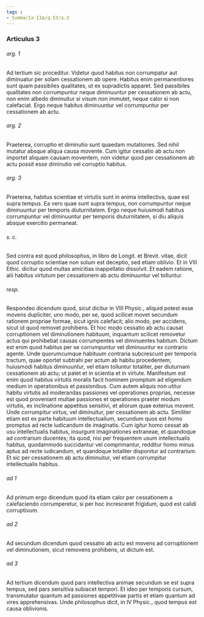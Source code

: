 ```yaml
---
tags : 
- Summa/Ia-IIæ/q.53/a.3
---
```


### Articulus 3

###### arg. 1
Ad tertium sic proceditur. Videtur quod habitus non corrumpatur aut diminuatur per solam cessationem ab opere. Habitus enim permanentiores sunt quam passibiles qualitates, ut ex supradictis apparet. Sed passibiles qualitates non corrumpuntur neque diminuuntur per cessationem ab actu, non enim albedo diminuitur si visum non immutet, neque calor si non calefaciat. Ergo neque habitus diminuuntur vel corrumpuntur per cessationem ab actu.

###### arg. 2
Praeterea, corruptio et diminutio sunt quaedam mutationes. Sed nihil mutatur absque aliqua causa movente. Cum igitur cessatio ab actu non importet aliquam causam moventem, non videtur quod per cessationem ab actu possit esse diminutio vel corruptio habitus.

###### arg. 3
Praeterea, habitus scientiae et virtutis sunt in anima intellectiva, quae est supra tempus. Ea vero quae sunt supra tempus, non corrumpuntur neque diminuuntur per temporis diuturnitatem. Ergo neque huiusmodi habitus corrumpuntur vel diminuuntur per temporis diuturnitatem, si diu aliquis absque exercitio permaneat.

###### s. c.
Sed contra est quod philosophus, in libro de Longit. et Brevit. vitae, dicit quod corruptio scientiae non solum est deceptio, sed etiam oblivio. Et in VIII Ethic. dicitur quod multas amicitias inappellatio dissolvit. Et eadem ratione, alii habitus virtutum per cessationem ab actu diminuuntur vel tolluntur.

###### resp.
Respondeo dicendum quod, sicut dicitur in VIII Physic., aliquid potest esse movens dupliciter, uno modo, per se, quod scilicet movet secundum rationem propriae formae, sicut ignis calefacit; alio modo, per accidens, sicut id quod removet prohibens. Et hoc modo cessatio ab actu causat corruptionem vel diminutionem habituum, inquantum scilicet removetur actus qui prohibebat causas corrumpentes vel diminuentes habitum. Dictum est enim quod habitus per se corrumpuntur vel diminuuntur ex contrario agente. Unde quorumcumque habituum contraria subcrescunt per temporis tractum, quae oportet subtrahi per actum ab habitu procedentem; huiusmodi habitus diminuuntur, vel etiam tolluntur totaliter, per diuturnam cessationem ab actu; ut patet et in scientia et in virtute. Manifestum est enim quod habitus virtutis moralis facit hominem promptum ad eligendum medium in operationibus et passionibus. Cum autem aliquis non utitur habitu virtutis ad moderandas passiones vel operationes proprias, necesse est quod proveniant multae passiones et operationes praeter modum virtutis, ex inclinatione appetitus sensitivi, et aliorum quae exterius movent. Unde corrumpitur virtus, vel diminuitur, per cessationem ab actu. Similiter etiam est ex parte habituum intellectualium, secundum quos est homo promptus ad recte iudicandum de imaginatis. Cum igitur homo cessat ab usu intellectualis habitus, insurgunt imaginationes extraneae, et quandoque ad contrarium ducentes; ita quod, nisi per frequentem usum intellectualis habitus, quodammodo succidantur vel comprimantur, redditur homo minus aptus ad recte iudicandum, et quandoque totaliter disponitur ad contrarium. Et sic per cessationem ab actu diminuitur, vel etiam corrumpitur intellectualis habitus.

###### ad 1
Ad primum ergo dicendum quod ita etiam calor per cessationem a calefaciendo corrumperetur, si per hoc incresceret frigidum, quod est calidi corruptivum.

###### ad 2
Ad secundum dicendum quod cessatio ab actu est movens ad corruptionem vel diminutionem, sicut removens prohibens, ut dictum est.

###### ad 3
Ad tertium dicendum quod pars intellectiva animae secundum se est supra tempus, sed pars sensitiva subiacet tempori. Et ideo per temporis cursum, transmutatur quantum ad passiones appetitivae partis et etiam quantum ad vires apprehensivas. Unde philosophus dicit, in IV Physic., quod tempus est causa oblivionis.

